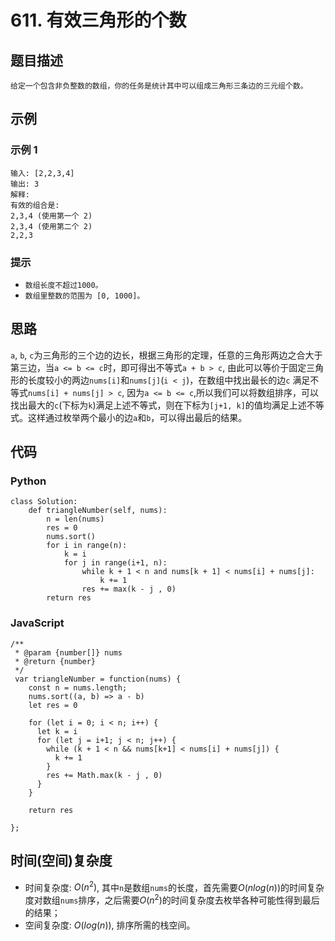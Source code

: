 # 611. 有效三角形的个数

## 题目描述
```
给定一个包含非负整数的数组，你的任务是统计其中可以组成三角形三条边的三元组个数。
```

## 示例
### 示例 1
```
输入: [2,2,3,4]
输出: 3
解释:
有效的组合是: 
2,3,4 (使用第一个 2)
2,3,4 (使用第二个 2)
2,2,3
```

### 提示
- `数组长度不超过1000。`
- `数组里整数的范围为 [0, 1000]。`

## 思路
`a`, `b`, `c`为三角形的三个边的边长，根据三角形的定理，任意的三角形两边之合大于第三边，当`a <= b <= c`时，即可得出不等式`a + b > c`, 由此可以等价于固定三角形的长度较小的两边`nums[i]`和`nums[j]`(`i < j`)，在数组中找出最长的边`c` 满足不等式`nums[i] + nums[j] > c`, 因为`a <= b <= c`,所以我们可以将数组排序，可以找出最大的`c`(下标为`k`)满足上述不等式，则在下标为`[j+1, k]`的值均满足上述不等式。这样通过枚举两个最小的边`a`和`b`，可以得出最后的结果。

## 代码
### Python
```
class Solution:
    def triangleNumber(self, nums):
        n = len(nums)
        res = 0
        nums.sort()
        for i in range(n):
            k = i
            for j in range(i+1, n):
                while k + 1 < n and nums[k + 1] < nums[i] + nums[j]:
                    k += 1
                res += max(k - j , 0)
        return res
```

### JavaScript
```
/**
 * @param {number[]} nums
 * @return {number}
 */
 var triangleNumber = function(nums) {
    const n = nums.length;
    nums.sort((a, b) => a - b)
    let res = 0

    for (let i = 0; i < n; i++) {
      let k = i
      for (let j = i+1; j < n; j++) {
        while (k + 1 < n && nums[k+1] < nums[i] + nums[j]) {
          k += 1
        }
        res += Math.max(k - j , 0)
      }
    }

    return res

};
```

## 时间(空间)复杂度
- 时间复杂度: $O(n^2)$, 其中`n`是数组`nums`的长度，首先需要$O(nlog(n))$的时间复杂度对数组`nums`排序，之后需要$O(n^2)$的时间复杂度去枚举各种可能性得到最后的结果；
- 空间复杂度: $O(log(n))$, 排序所需的栈空间。